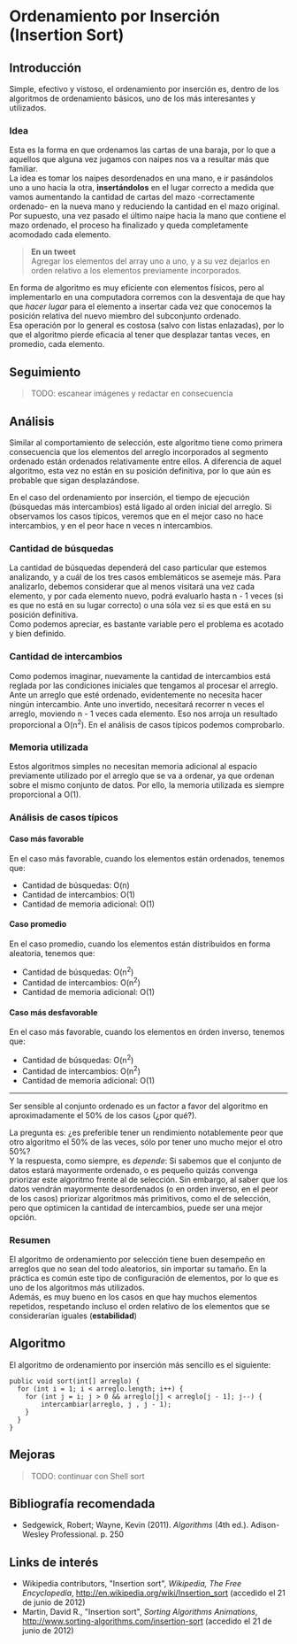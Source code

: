 # Ordenamiento por Inserción (Insertion Sort)

## Introducción

Simple, efectivo y vistoso, el ordenamiento por inserción es, dentro de los algoritmos de ordenamiento básicos, uno de los más interesantes y utilizados.

### Idea
Esta es la forma en que ordenamos las cartas de una baraja, por lo que a aquellos que alguna vez jugamos con naipes nos va a resultar más que familiar.  
La idea es tomar los naipes desordenados en una mano, e ir pasándolos uno a uno hacia la otra, **insertándolos** en el lugar correcto a medida que vamos aumentando la cantidad de cartas del mazo -correctamente ordenado- en la nueva mano y reduciendo la cantidad en el mazo original. Por supuesto, una vez pasado el último naipe hacia la mano que contiene el mazo ordenado, el proceso ha finalizado y queda completamente acomodado cada elemento.

> **En un tweet**  
> Agregar los elementos del array uno a uno, y a su vez dejarlos en orden relativo a los elementos previamente incorporados.

En forma de algoritmo es muy eficiente con elementos físicos, pero al implementarlo en una computadora corremos con la desventaja de que hay que *hacer lugar* para el elemento a insertar cada vez que conocemos la posición relativa del nuevo miembro del subconjunto ordenado.  
Esa operación por lo general es costosa (salvo con listas enlazadas), por lo que el algoritmo pierde eficacia al tener que desplazar tantas veces, en promedio, cada elemento.

## Seguimiento
> TODO: escanear imágenes y redactar en consecuencia

## Análisis
Similar al comportamiento de selección, este algoritmo tiene como primera consecuencia que los elementos del arreglo incorporados al segmento ordenado están ordenados relativamente entre ellos. A diferencia de aquel algoritmo, esta vez no están en su posición definitiva, por lo que aún es probable que sigan desplazándose.

En el caso del ordenamiento por inserción, el tiempo de ejecución (búsquedas más intercambios) está ligado al orden inicial del arreglo. Si observamos los casos típicos, veremos que en el mejor caso no hace intercambios, y en el peor hace n veces n intercambios.

### Cantidad de búsquedas
La cantidad de búsquedas dependerá del caso particular que estemos analizando, y a cuál de los tres casos emblemáticos se asemeje más. Para analizarlo, debemos considerar que al menos visitará una vez cada elemento, y por cada elemento nuevo, podrá evaluarlo hasta n - 1 veces (si es que no está en su lugar correcto) o una sóla vez si es que está en su posición definitiva.  
Como podemos apreciar, es bastante variable pero el problema es acotado y bien definido.

### Cantidad de intercambios
Como podemos imaginar, nuevamente la cantidad de intercambios está reglada por las condiciones iniciales que tengamos al procesar el arreglo. Ante un arreglo que esté ordenado, evidentemente no necesita hacer ningún intercambio. Ante uno invertido, necesitará recorrer n veces el arreglo, moviendo n - 1 veces cada elemento. Eso nos arroja un resultado proporcional a O(n<sup>2</sup>). En el análisis de casos típicos podemos comprobarlo.

### Memoria utilizada
Estos algoritmos simples no necesitan memoria adicional al espacio previamente utilizado por el arreglo que se va a ordenar, ya que ordenan sobre el mismo conjunto de datos. Por ello, la memoria utilizada es siempre proporcional a O(1).

### Análisis de casos típicos

#### Caso más favorable
En el caso más favorable, cuando los elementos están ordenados, tenemos que:

* Cantidad de búsquedas: O(n)
* Cantidad de intercambios: O(1)
* Cantidad de memoria adicional: O(1)

#### Caso promedio
En el caso promedio, cuando los elementos están distribuidos en forma aleatoria, tenemos que:

* Cantidad de búsquedas: O(n<sup>2</sup>)
* Cantidad de intercambios: O(n<sup>2</sup>)
* Cantidad de memoria adicional: O(1)

#### Caso más desfavorable
En el caso más favorable, cuando los elementos en órden inverso, tenemos que:

* Cantidad de búsquedas: O(n<sup>2</sup>)
* Cantidad de intercambios: O(n<sup>2</sup>)
* Cantidad de memoria adicional: O(1)

---

Ser sensible al conjunto ordenado es un factor a favor del algoritmo en aproximadamente el 50% de los casos (¿por qué?).

La pregunta es: ¿es preferible tener un rendimiento notablemente peor que otro algoritmo el 50% de las veces, sólo por tener uno mucho mejor el otro 50%?  
Y la respuesta, como siempre, es *depende*: Si sabemos que el conjunto de datos estará mayormente ordenado, o es pequeño quizás convenga priorizar este algoritmo frente al de selección. Sin embargo, al saber que los datos vendrán mayormente desordenados (o en orden inverso, en el peor de los casos) priorizar algoritmos más primitivos, como el de selección, pero que optimicen la cantidad de intercambios, puede ser una mejor opción.

### Resumen
El algoritmo de ordenamiento por selección tiene buen desempeño en arreglos que no sean del todo aleatorios, sin importar su tamaño.
En la práctica es común este tipo de configuración de elementos, por lo que es uno de los algoritmos más utilizados.  
Además, es muy bueno en los casos en que hay muchos elementos repetidos, respetando incluso el orden relativo de los elementos que se considerarían iguales (**estabilidad**)

## Algoritmo
El algoritmo de ordenamiento por inserción más sencillo es el siguiente:

	public void sort(int[] arreglo) {
	  for (int i = 1; i < arreglo.length; i++) {
	    for (int j = i; j > 0 && arreglo[j] < arreglo[j - 1]; j--) {
	        intercambiar(arreglo, j , j - 1);
	    }                
	  }
	}

## Mejoras
> TODO: continuar con Shell sort

## Bibliografía recomendada

* Sedgewick, Robert; Wayne, Kevin (2011). *Algorithms* (4th ed.). Adison-Wesley Professional. p. 250

## Links de interés

* Wikipedia contributors, "Insertion sort", *Wikipedia, The Free Encyclopedia*, <http://en.wikipedia.org/wiki/Insertion_sort> (accedido el 21 de junio de 2012)
* Martin, David R., "Insertion sort", *Sorting Algorithms Animations*, <http://www.sorting-algorithms.com/insertion-sort> (accedido el 21 de junio de 2012)